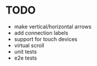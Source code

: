 # TODO

- make vertical/horizontal arrows
- add connection labels
- support for touch devices
- virtual scroll
- unit tests
- e2e tests
